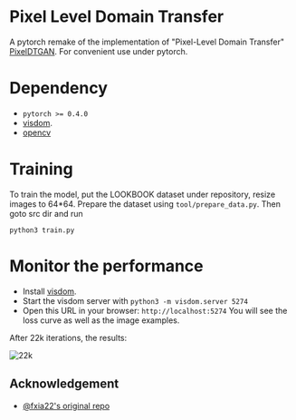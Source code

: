 # Pixel Level Domain Transfer
A pytorch remake of the implementation of "Pixel-Level Domain Transfer" [PixelDTGAN](https://github.com/fxia22/PixelDTGAN). For convenient use under pytorch.

# Dependency
- ```pytorch >= 0.4.0```
- [visdom](https://github.com/facebookresearch/visdom).
- [opencv](https://github.com/opencv/opencv)

# Training

To train the model, put the LOOKBOOK dataset under repository, resize images to 64*64. Prepare the dataset using `tool/prepare_data.py`.
Then goto src dir and run
```
python3 train.py
```

# Monitor the performance


- Install [visdom](https://github.com/facebookresearch/visdom).
- Start the visdom server with ```python3 -m visdom.server 5274```
- Open this URL in your browser: `http://localhost:5274` You will see the loss curve as well as the image examples.

After 22k iterations, the results:

![22k](https://github.com/xuehy/pytorch-PixelDTGAN/blob/master/example1.png)


## Acknowledgement
+ [@fxia22's original repo](https://github.com/fxia22/PixelDTGAN)